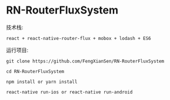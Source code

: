 # RN-RouterFluxSystem

技术栈:

    react + react-native-router-flux + mobox + lodash + ES6

运行项目:

    git clone https://github.com/FengXianSen/RN-RouterFluxSystem

    cd RN-RouterFluxSystem

    npm install or yarn install

    react-native run-ios or react-native run-android
